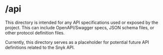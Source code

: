 # /api

This directory is intended for any API specifications used or exposed by the project. This can include OpenAPI/Swagger specs, JSON schema files, or other protocol definition files.

Currently, this directory serves as a placeholder for potential future API definitions related to the Snyk API.